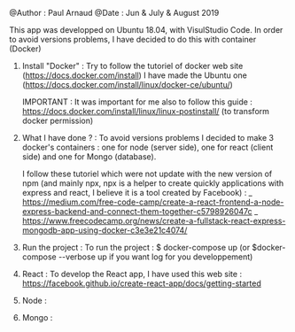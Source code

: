 @Author : Paul Arnaud
@Date : Jun & July & August 2019

This app was developped on Ubuntu 18.04, with VisulStudio Code.
In order to avoid versions problems, I have decided to do this with container (Docker)


1) Install "Docker" : 
    Try to follow the tutoriel of docker web site (https://docs.docker.com/install)
    I have made the Ubuntu one (https://docs.docker.com/install/linux/docker-ce/ubuntu/)

    IMPORTANT : It was important for me also to follow this guide : https://docs.docker.com/install/linux/linux-postinstall/
    (to transform docker permission)



2) What I have done ? :
    To avoid versions problems I decided to make 3 docker's containers : one for node (server side), one for react (client side) and one for Mongo (database).

    I follow these tutoriel which were not update with the new version of npm (and mainly npx, npx is a helper to create quickly applications with express and react, I believe it is a tool created by Facebook) :
    _ https://medium.com/free-code-camp/create-a-react-frontend-a-node-express-backend-and-connect-them-together-c5798926047c
    _ https://www.freecodecamp.org/news/create-a-fullstack-react-express-mongodb-app-using-docker-c3e3e21c4074/


3) Run the project :
    To run the project : $ docker-compose up (or $docker-compose --verbose up if you want log for you developpement)

4) React :
    To develop the React app, I have used this web site : https://facebook.github.io/create-react-app/docs/getting-started

5) Node :

6) Mongo :
    